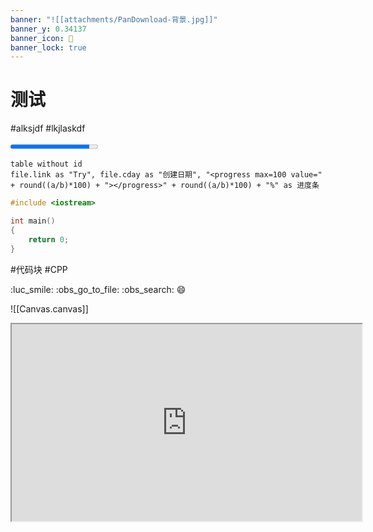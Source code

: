 ```yaml
---
banner: "![[attachments/PanDownload-背景.jpg]]"
banner_y: 0.34137
banner_icon: 🤩
banner_lock: true
---
```


# 测试
#alksjdf #lkjlaskdf 

<progress max=100 value=90></progress>

```dataview
table without id
file.link as "Try", file.cday as "创建日期", "<progress max=100 value=" + round((a/b)*100) + "></progress>" + round((a/b)*100) + "%" as 进度条
```

```cpp
#include <iostream>

int main()
{
	return 0;
}
```
#代码块 #CPP

[^1]: lkjlasdflkajsdf

:luc_smile: :obs_go_to_file: :obs_search: :smile:

![[Canvas.canvas]]

<iframe width="560" height="315" src="https://www.bilibili.com/" />

![[ZhiXi/测试 2023.01.21 17.27.11.png]]%%[[ZhiXi/测试 2023.01.21 17.27.11.zxm| :luc_edit: Edit it.]]%%
#图 #脑图

![[随手记/剧本杀]]

$\lim_{n \to + \infty} \sum_{0}^{n} x \left ( n \right ) = \int_{0}^{+ \infty} x \left ( n \right )$

$$
\lim_{n \to + \infty} \sum_{0}^{n} x \left ( n \right ) = \int_{0}^{+ \infty} x \left ( n \right )
$$

# A

## B

### C

##### E

#### D

###### F

> [!multi-column]
> 
> > [!tip]+ 试试 Task
> > 
> > - [x] 1
> > - [ ] 2
> > - [ ] 3
> 
> > [!blank]
> > 
> > # 大标题
> > 
> > - [ ] First
> > - [x] Second
> > - [ ] Third
> 
> > [!blank]
> > - 一
> > - 二
> > - 三

lkjsadf  

![[attachments/PanDownload-背景.jpg]]

[list2mermaid]
- a
	- b
		- c
		- d
	- e
		- f
		- g

[list2mdtab]
- 表格
	- 
		| asdfklj | asdfjk | alskdjf | asdf  |asdf| asdf |
		|:-------:|:------:|:-------:|:-----:|:---------:|:----:|
		|  asdfa  | asdfas | asdfasd | asdf  | llkjalsdf | asdf |
		|  fgkjy  |  kuh   |   kg    | gjhgj |   jhkjh   |  kh  |
		|   kjl   |  lkj   |   lkj   |  lkj  |   hgjkg   |  kl  |
- 思维导图
	- [list2mermaid]
		- a
			- b
				- c
				- d
				- e
			- f
				- g
				- h
				- i
			- j
				- k
				- l
				- m
- 图片
	- ![[attachments/测试 2023.02.14-1.jpg]]

![[Excalidraw/测试's Excalidraw 2023.02.14 14.52.49.svg]]%%[[Excalidraw/测试's Excalidraw 2023.02.14 14.52.49.md|🖋 Edit in Excalidraw]], and the [[Excalidraw/测试's Excalidraw 2023.02.14 14.52.49.dark.svg|dark exported image]]%%

```markmap
- a
	- b
		- c
		- d
		- e
	- f
		- g
		- h
		- i
	- j
		- k
		- l
		- m
```

[![[Excalidraw/测试's Excalidraw 2023.02.14 14.52.49.svg]]](https://www.baidu.com)

- asdf
	- laksjdf
	- lkasjdf
- lajksdlf
	- lkjsdf
	- lkjasdf

1. lkajsdf
	1. lkjsdf
	2. lkasdf
	3. ljksdf
2. lajksdf
	1. kljasdf
	2. ljksdf
3. ljasdflk
	1. lkjasdf
	2. asdf
	3. kljsf

> [!note]+ Good Note
> 
> Yeah!!!

#excalidraw 